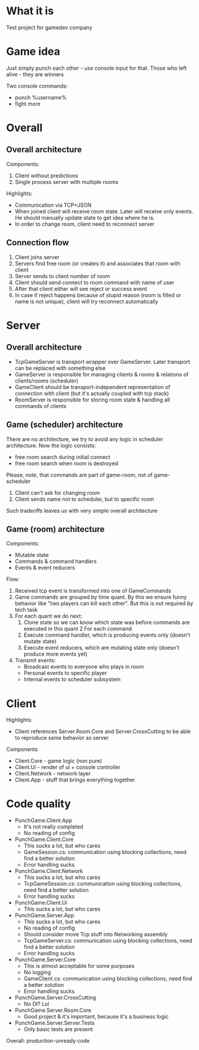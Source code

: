 # What it is
 
Test project for gamedev company

# Game idea

Just simply punch each other - use console input for that.
Those who left alive - they are winners

Two console commands:
- punch %username%
- fight more

# Overall

## Overall architecture

Components:
1. Client without predictions
2. Single process server with multiple rooms

Highlights:
- Communication via TCP+JSON
- When joined client will receive room state. Later will receive only events. He should manually update state to get idea where he is.
- In order to change room, client need to reconnect server

## Connection flow

1. Client joins server
2. Servers find free room (or creates it) and associates that room with client
3. Server sends to client number of room
4. Client should send connect to room command with name of user
5. After that client either will see reject or success event
6. In case if reject happens because of stupid reason (room is filled or name is not unique), client will try reconnect automatically

# Server 

## Overall architecture

- TcpGameServer is transport wrapper over GameServer. Later transport can be replaced with something else
- GameServer is responsible for managing clients & rooms & relations of clients/rooms (scheduler)
- GameClient should be transport-independent representation of connection with client (but it's actually coupled with tcp stack)
- RoomServer is responsible for storing room state & handling all commands of clients

## Game (scheduler) architecture

There are no architecture, we try to avoid any logic in scheduler architecture.
Now the logic consists:
- free room search during initial connect
- free room search when room is destroyed

Please, note, that commands are part of game-room, not of game-scheduler
1. Client can't ask for changing room
2. Client sends name not to scheduler, but to specific room

Such tradeoffs leaves us with very simple overall architecture

## Game (room) architecture

Components:
- Mutable state
- Commands & command handlers
- Events & event reducers

Flow:
1. Received tcp event is transformed into one of GameCommands
2. Game commands are grouped by time quant. By this we ensure funny behavior like "two players can kill each other". But this is not required by tech task
3. For each quant we do next:
   1. Clone state so we can know which state was before commands are executed in this quant
   2 For each command
     1. Execute command handler, which is producing events only (doesn't mutate state)
     2. Execute event reducers, which are mutating state only (doesn't produce more events yet)
4. Transmit events:
   - Broadcast events to everyone who plays in room
   - Personal events to specific player
   - Internal events to scheduler subsystem

# Client

Highlights:
- Client references Server.Room.Core and Server.CrossCutting to be able to reproduce same behavior as server

Components
- Client.Core - game logic (non pure)
- Client.Ui - render of ui + console controller
- Client.Network - network layer
- Client.App - stuff that brings everything together


# Code quality

- PunchGame.Client.App
  - It's not really completed
  - No reading of config
- PunchGame.Client.Core
  - This sucks a lot, but who cares
  - GameSession.cs: communication using blocking collections, need find a better solution
  - Error handling sucks
- PunchGame.Client.Network
  - This sucks a lot, but who cares
  - TcpGameSession.cs: communication using blocking collections, need find a better solution
  - Error handling sucks
- PunchGame.Client.Ui
  - This sucks a lot, but who cares
- PunchGame.Server.App
  - This sucks a lot, but who cares
  - No reading of config
  - Should consider move Tcp stuff into Networking assembly
  - TcpGameServer.cs: communication using blocking collections, need find a better solution
  - Error handling sucks
- PunchGame.Server.Core
  - This is almost acceptable for some purposes
  - No logging
  - GameClient.cs: communication using blocking collections, need find a better solution
  - Error handling sucks
- PunchGame.Server.CrossCutting
  - No DI? Lol
- PunchGame.Server.Room.Core
  - Good project & it's important, because it's a business logic
- PunchGame.Server.Server.Tests
  - Only basic tests are present

 Overall: production-unready code